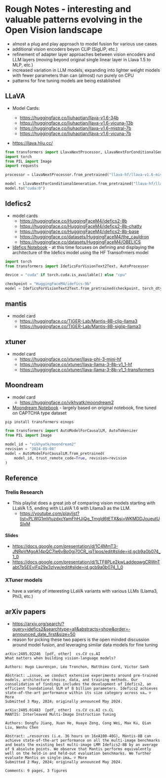 # Rough Notes - interesting and valuable patterns evolving in the Open Vision landscape
- almost a plug and play approach to model fusion for various use cases
- additional vision encoders beyon CLIP (SigLIP, etc.)
- refinement of adapter layer approaches between vision encoders and LLM layers (moving beyond original single linear layer in Llava 1.5 to MLP, etc.)
- increased variation in LLM models, expanding into lighter weight models with fewer parameters than can (almost) run purely on CPU
- patterns for fine tuning models are being established

## LLaVA

- Model Cards:
  - https://huggingface.co/liuhaotian/llava-v1.6-34b
  - https://huggingface.co/liuhaotian/llava-v1.6-vicuna-13b
  - https://huggingface.co/liuhaotian/llava-v1.6-mistral-7b
  - https://huggingface.co/liuhaotian/llava-v1.6-vicuna-7b

- https://llava.hliu.cc/
```python
from transformers import LlavaNextProcessor, LlavaNextForConditionalGeneration
import torch
from PIL import Image
import requests

processor = LlavaNextProcessor.from_pretrained("llava-hf/llava-v1.6-mistral-7b-hf")

model = LlavaNextForConditionalGeneration.from_pretrained("llava-hf/llava-v1.6-mistral-7b-hf", torch_dtype=torch.float16, low_cpu_mem_usage=True) 
model.to("cuda:0")
```

## Idefics2
- model cards
  - https://huggingface.co/HuggingFaceM4/idefics2-8b
  - https://huggingface.co/HuggingFaceM4/idefics2-8b-chatty
  - https://huggingface.co/HuggingFaceM4/idefics2-8b-base
  - https://huggingface.co/datasets/HuggingFaceM4/the_cauldron
  - https://huggingface.co/datasets/HuggingFaceM4/OBELICS
- [Idefics Notebook](https://github.com/donbcolab/moondream/blob/main/notebooks/finetuning_idefics.ipynb) - at this time focuses on defining and displaying the architecture of the Idefics model using the HF Transofrmers model

```python
import torch
from transformers import IdeficsForVisionText2Text, AutoProcessor

device = "cuda" if torch.cuda.is_available() else "cpu"

checkpoint = "HuggingFaceM4/idefics-9b"
model = IdeficsForVisionText2Text.from_pretrained(checkpoint, torch_dtype=torch.bfloat16).to(device)

```

## mantis
- model card
  - https://huggingface.co/TIGER-Lab/Mantis-8B-clip-llama3
  - https://huggingface.co/TIGER-Lab/Mantis-8B-siglip-llama3

## xtuner
- model card
  - https://huggingface.co/xtuner/llava-phi-3-mini-hf
  - https://huggingface.co/xtuner/llava-llama-3-8b-v1_1-hf
  - https://huggingface.co/xtuner/llava-llama-3-8b-v1_1-transformers

## Moondream
- model card
  - https://huggingface.co/vikhyatk/moondream2
- [Moondream Notebook](https://github.com/donbcolab/moondream/blob/main/notebooks/finetuning_moondream.ipynb) - largely based on original notebook, fine tuned on CAPTCHA type dataset

```python
pip install transformers einops

from transformers import AutoModelForCausalLM, AutoTokenizer
from PIL import Image

model_id = "vikhyatk/moondream2"
revision = "2024-05-08"
model = AutoModelForCausalLM.from_pretrained(
    model_id, trust_remote_code=True, revision=revision
)
```

## Reference

### Trelis Research
- This playlist does a great job of comparing vision models starting with LLaVA 1.5, ending with LLaVA 1.6 with Lllama3 as the LLM.
  - https://youtube.com/playlist?list=PLWG1mVtuzdxcYamFhHJjQg_TmgId6tETX&si=WKMDDJoueutUSIxM

#### Slides
- https://docs.google.com/presentation/d/1C4MmT3-JNRpVMgoA14pQC7Ie6vBo0gj70CR_jqTIpos/edit#slide=id.gcb9a0b074_1_0
- https://docs.google.com/presentation/d/1LTF8PLe2kwLaddeqwgCRWnTabt7b5EEviFq29x3zlyw/edit#slide=id.gcb9a0b074_1_0

### XTuner models
- have a variety of interesting LLaVA variants with various LLMs (Llama3, Phi3, etc.)

## arXiv papers

- https://arxiv.org/search/?query=idefics2&searchtype=all&abstracts=show&order=-announced_date_first&size=50
- reason for picking these two papers is the open minded discussion around model fusion, and leveraging similar data models for fine tuning

```
arXiv:2405.02246  [pdf, other]  cs.CV cs.AI
What matters when building vision-language models?

Authors: Hugo Laurençon, Léo Tronchon, Matthieu Cord, Victor Sanh

Abstract: …issue, we conduct extensive experiments around pre-trained models, architecture choice, data, and training methods. Our consolidation of findings includes the development of Idefics2, an efficient foundational VLM of 8 billion parameters. Idefics2 achieves state-of-the-art performance within its size category across va… ▽ More
Submitted 3 May, 2024; originally announced May 2024.

arXiv:2405.01483  [pdf, other]  cs.CV cs.AI cs.CL
MANTIS: Interleaved Multi-Image Instruction Tuning

Authors: Dongfu Jiang, Xuan He, Huaye Zeng, Cong Wei, Max Ku, Qian Liu, Wenhu Chen

Abstract: …resources (i.e. 36 hours on 16xA100-40G), Mantis-8B can achieve state-of-the-art performance on all the multi-image benchmarks and beats the existing best multi-image LMM Idefics2-8B by an average of 9 absolute points. We observe that Mantis performs equivalently well on the held-in and held-out evaluation benchmarks. We further evaluate Mantis on single-ima… ▽ More
Submitted 2 May, 2024; originally announced May 2024.

Comments: 9 pages, 3 figures
```
